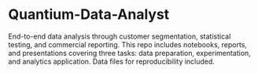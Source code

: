 # Quantium-Data-Analyst
End-to-end data analysis through customer segmentation, statistical testing, and commercial reporting. This repo includes notebooks, reports, and presentations covering three tasks: data preparation, experimentation, and analytics application. Data files for reproducibility included.
